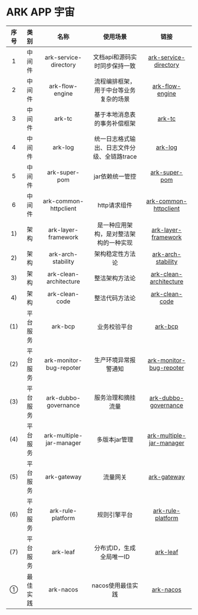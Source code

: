 # ARK APP 宇宙
| 序号 | 类别 | 名称 | 使用场景 | 链接 |
| :----: |:----: | :----: | :----: | :----: |
| 1 | 中间件 |ark-service-directory | 文档api和源码实时同步保持一致  | [ark-service-directory](https://github.com/javaboy863/ark-service-directory) |
| 2 | 中间件 |ark-flow-engine | 流程编排框架，用于中台等业务复杂的场景 | [ark-flow-engine](https://github.com/javaboy863/ark-flow-engine) |
| 3 | 中间件 |ark-tc | 基于本地消息表的事务补偿框架 | [ark-tc](https://github.com/javaboy863/ark-tc) |
| 4 | 中间件 |ark-log |  统一日志格式输出、日志文件分级、全链路trace| [ark-log](https://github.com/javaboy863/ark-log) |
| 5 | 中间件 |ark-super-pom |  jar依赖统一管控 | [ark-super-pom](https://github.com/javaboy863/ark-super-pom) |
| 6 | 中间件 |ark-common-httpclient |  http请求组件 | [ark-common-httpclient](https://github.com/javaboy863/ark-common-httpclient) |
| 1) | 架构 |ark-layer-framework | 是一种应用架构，是对整洁架构的一种实现 | [ark-layer-framework](https://github.com/javaboy863/ark-layer-framework) |
| 2) | 架构 |ark-arch-stability | 架构稳定性方法论 | [ark-arch-stability](https://github.com/javaboy863/ark-arch-stability) |
| 3) | 架构 |ark-clean-architecture | 整洁架构方法论 | [ark-clean-architecture](https://github.com/javaboy863/ark-clean-architecture) |
| 4) | 架构 |ark-clean-code | 整洁代码方法论 | [ark-clean-code](https://github.com/javaboy863/ark-clean-code) |
| (1) | 平台服务 |ark-bcp | 业务校验平台 | [ark-bcp](https://github.com/javaboy863/ark-bcp) |
| (2) | 平台服务 |ark-monitor-bug-repoter | 生产环境异常报警通知 | [ark-monitor-bug-repoter](https://github.com/javaboy863/ark-monitor-bug-repoter) |
| (3) | 平台服务 |ark-dubbo-governance | 服务治理和摘挂流量 | [ark-dubbo-governance](https://github.com/javaboy863/ark-dubbo-governance) |
| (4) | 平台服务 |ark-multiple-jar-manager | 多版本jar管理 | [ark-multiple-jar-manager](https://github.com/javaboy863/ark-multiple-jar-manager) |
| (5) | 平台服务 |ark-gateway | 流量网关 | [ark-gateway](https://github.com/javaboy863/ark-gateway) |
| (6) | 平台服务 |ark-rule-platform | 规则引擎平台 | [ark-rule-platform](https://github.com/javaboy863/ark-rule-platform) |
| (7) | 平台服务 | ark-leaf | 分布式ID，生成全局唯一ID | [ark-leaf](https://github.com/javaboy863/ark-leaf) |
| ① | 最佳实践 | ark-nacos | nacos使用最佳实践 | [ark-nacos](https://github.com/javaboy863/ark-nacos) |
